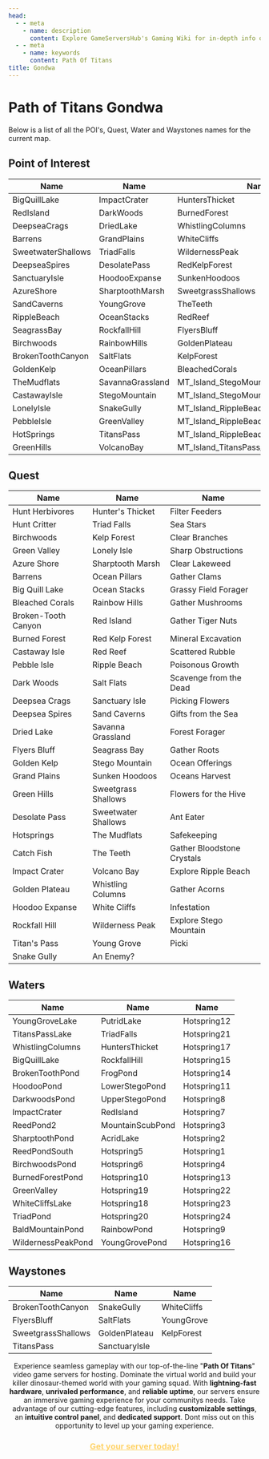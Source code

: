 ```yaml
---
head:
  - - meta
    - name: description
      content: Explore GameServersHub's Gaming Wiki for in-depth info on Path of Titans. Find details on gameplay, features, and updates for the ultimate dino MMO adventure! 
  - - meta
    - name: keywords
      content: Path Of Titans
title: Gondwa
---
```


# Path of Titans Gondwa

Below is a list of all the POI's, Quest, Water and Waystones names for the current map.

## Point of Interest

| Name               | Name             | Name                                  |
| ------------------ | ---------------- | ------------------------------------- |
| BigQuillLake       | ImpactCrater     | HuntersThicket                        |
| RedIsland          | DarkWoods        | BurnedForest                          |
| DeepseaCrags       | DriedLake        | WhistlingColumns                      |
| Barrens            | GrandPlains      | WhiteCliffs                           |
| SweetwaterShallows | TriadFalls       | WildernessPeak                        |
| DeepseaSpires      | DesolatePass     | RedKelpForest                         |
| SanctuaryIsle      | HoodooExpanse    | SunkenHoodoos                         |
| AzureShore         | SharptoothMarsh  | SweetgrassShallows                    |
| SandCaverns        | YoungGrove       | TheTeeth                              |
| RippleBeach        | OceanStacks      | RedReef                               |
| SeagrassBay        | RockfallHill     | FlyersBluff                           |
| Birchwoods         | RainbowHills     | GoldenPlateau                         |
| BrokenToothCanyon  | SaltFlats        | KelpForest                            |
| GoldenKelp         | OceanPillars     | BleachedCorals                        |
| TheMudflats        | SavannaGrassland | MT_Island_StegoMountain_LookoutHill   |
| CastawayIsle       | StegoMountain    | MT_Island_StegoMountain_TermiteMounds |
| LonelyIsle         | SnakeGully       | MT_Island_RippleBeach_SandCavern      |
| PebbleIsle         | GreenValley      | MT_Island_RippleBeach_Outcrop         |
| HotSprings         | TitansPass       | MT_Island_RippleBeach_FrogPond        |
| GreenHills         | VolcanoBay       | MT_Island_TitansPass_DeathValley      |

## Quest

| Name                | Name                | Name                       |
| ------------------- | ------------------- | -------------------------- |
| Hunt Herbivores     | Hunter's Thicket    | Filter Feeders             |
| Hunt Critter        | Triad Falls         | Sea Stars                  |
| Birchwoods          | Kelp Forest         | Clear Branches             |
| Green Valley        | Lonely Isle         | Sharp Obstructions         |
| Azure Shore         | Sharptooth Marsh    | Clear Lakeweed             |
| Barrens             | Ocean Pillars       | Gather Clams               |
| Big Quill Lake      | Ocean Stacks        | Grassy Field Forager       |
| Bleached Corals     | Rainbow Hills       | Gather Mushrooms           |
| Broken-Tooth Canyon | Red Island          | Gather Tiger Nuts          |
| Burned Forest       | Red Kelp Forest     | Mineral Excavation         |
| Castaway Isle       | Red Reef            | Scattered Rubble           |
| Pebble Isle         | Ripple Beach        | Poisonous Growth           |
| Dark Woods          | Salt Flats          | Scavenge from the Dead     |
| Deepsea Crags       | Sanctuary Isle      | Picking Flowers            |
| Deepsea Spires      | Sand Caverns        | Gifts from the Sea         |
| Dried Lake          | Savanna Grassland   | Forest Forager             |
| Flyers Bluff        | Seagrass Bay        | Gather Roots               |
| Golden Kelp         | Stego Mountain      | Ocean Offerings            |
| Grand Plains        | Sunken Hoodoos      | Oceans Harvest             |
| Green Hills         | Sweetgrass Shallows | Flowers for the Hive       |
| Desolate Pass       | Sweetwater Shallows | Ant Eater                  |
| Hotsprings          | The Mudflats        | Safekeeping                |
| Catch Fish          | The Teeth           | Gather Bloodstone Crystals |
| Impact Crater       | Volcano Bay         | Explore Ripple Beach       |
| Golden Plateau      | Whistling Columns   | Gather Acorns              |
| Hoodoo Expanse      | White Cliffs        | Infestation                |
| Rockfall Hill       | Wilderness Peak     | Explore Stego Mountain     |
| Titan's Pass        | Young Grove         | Picki                      |
| Snake Gully         | An Enemy?           |                            |

## Waters

| Name               | Name             | Name        |
| ------------------ | ---------------- | ----------- |
| YoungGroveLake     | PutridLake       | Hotspring12 |
| TitansPassLake     | TriadFalls       | Hotspring21 |
| WhistlingColumns   | HuntersThicket   | Hotspring17 |
| BigQuillLake       | RockfallHill     | Hotspring15 |
| BrokenToothPond    | FrogPond         | Hotspring14 |
| HoodooPond         | LowerStegoPond   | Hotspring11 |
| DarkwoodsPond      | UpperStegoPond   | Hotspring8  |
| ImpactCrater       | RedIsland        | Hotspring7  |
| ReedPond2          | MountainScubPond | Hotspring3  |
| SharptoothPond     | AcridLake        | Hotspring2  |
| ReedPondSouth      | Hotspring5       | Hotspring1  |
| BirchwoodsPond     | Hotspring6       | Hotspring4  |
| BurnedForestPond   | Hotspring10      | Hotspring13 |
| GreenValley        | Hotspring19      | Hotspring22 |
| WhiteCliffsLake    | Hotspring18      | Hotspring23 |
| TriadPond          | Hotspring20      | Hotspring24 |
| BaldMountainPond   | RainbowPond      | Hotspring9  |
| WildernessPeakPond | YoungGrovePond   | Hotspring16 |

## Waystones

| Name               | Name          | Name        |
| ------------------ | ------------- | ----------- |
| BrokenToothCanyon  | SnakeGully    | WhiteCliffs |
| FlyersBluff        | SaltFlats     | YoungGrove  |
| SweetgrassShallows | GoldenPlateau | KelpForest  |
| TitansPass         | SanctuaryIsle |

<p style="text-align: center;"><span data-preserver-spaces="true">Experience seamless gameplay with our top-of-the-line "</span><strong><span data-preserver-spaces="true">Path Of Titans</span></strong><span data-preserver-spaces="true">" video game servers for hosting. Dominate the virtual world and build your killer dinosaur-themed world with your gaming squad. </span><span data-preserver-spaces="true">With </span><strong><span data-preserver-spaces="true">lightning-fast hardware</span></strong><span data-preserver-spaces="true">, </span><strong><span data-preserver-spaces="true">unrivaled performance</span></strong><span data-preserver-spaces="true">, and </span><strong><span data-preserver-spaces="true">reliable uptime</span></strong><span data-preserver-spaces="true">, our servers ensure an immersive gaming experience for your communitys needs. </span><span data-preserver-spaces="true">Take advantage of our cutting-edge features, including </span><strong><span data-preserver-spaces="true">customizable settings</span></strong><span data-preserver-spaces="true">, an </span><strong><span data-preserver-spaces="true">intuitive control panel</span></strong><span data-preserver-spaces="true">, and </span><strong><span data-preserver-spaces="true">dedicated support</span></strong><span data-preserver-spaces="true">. Dont miss out on this opportunity to level up your gaming experience.</span></p>
<h3 style="text-align: center;"><span style="color: #ffd369;"><a style="color: #ffd369;" href="https://gameservershub.com/hosting/path-of-titans/"><strong>Get your server today!</strong></a></span></h3>